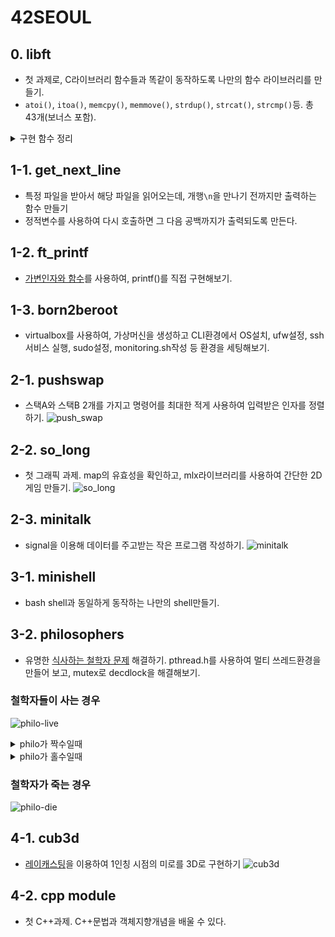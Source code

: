 # 42SEOUL

## 0. libft
- 첫 과제로, C라이브러리 함수들과 똑같이 동작하도록 나만의 함수 라이브러리를 만들기.
- `atoi()`, `itoa()`, `memcpy()`, `memmove()`, `strdup()`, `strcat()`, `strcmp()`등. 총 43개(보너스 포함).
<details>
<summary>구현 함수 정리</summary>
<table>
  <thead>
    <th>번호</th>
    <th>함수 이름</th>
    <th>함수 기능</th>
  </thead>
  <tbody>
    <tr><td>1</td><td>int ft_atoi(const char *str)</td><td>char *로 입력된 숫자를 int로 바꿔주는 함수</td></tr>
    <tr><td>2</td><td>void ft_bzero(void *s, size_t n)</td><td>n만큼 0으로 초기화하는 함수</td></tr>
    <tr><td>3</td><td>void *ft_calloc(size_t count, size_t size)</td><td>malloc하고 0으로 초기화하는 함수</td></tr>
    <tr><td>4</td><td>int ft_isalnum(int c)</td><td>알파벳 또는 숫자인지 확인하는 함수</td></tr>
    <tr><td>5</td><td>int ft_isalpha(int c)</td><td>알파벳인지 확인하는 함수</td></tr>
    <tr><td>6</td><td>int ft_isascii(int c)</td><td>아스키문자인지 확인하는 함수</td></tr>
    <tr><td>7</td><td>int ft_isdigit(int c)</td><td>숫자인지 확인하는 함수</td></tr>
    <tr><td>8</td><td>int ft_isprint(char c)</td><td>printable 문자인지 확인하는 함수</td></tr>
    <tr><td>9</td><td>char *ft_itoa(int n)</td><td>int자료형 정수를 char *로 바꿔주는 함수</td></tr>
    <tr><td>10</td><td>void	ft_lstadd_back(t_list **lst, t_list *new)</td><td>연결리스트 마지막 노드 다음에 새로운 노드 연결해주는 함수</td></tr>
    <tr><td>11</td><td>void	ft_lstadd_front(t_list **lst, t_list *new)</td><td>연결리스트 맨 앞에 새로운 노드 추가하는 함수</td></tr>
    <tr><td>12</td><td>void ft_lstclear(t_list **lst, void (*del)(void *))</td><td>연결리스트 삭제해주는 함수</td></tr>
    <tr><td>13</td><td>void	ft_lstdelone(t_list *lst, void (*del)(void *))</td><td>연결리스트에서 특정노드 삭제하는 함수</td></tr>
    <tr><td>14</td><td>void	ft_lstiter(t_list *lst, void (*f)(void *))</td><td>연결리스트 각 노드의 content를 f함수에 적용하는 함수</td></tr>
    <tr><td>15</td><td>t_list *ft_lstlast(t_list *lst)</td><td>연결리스트 마지막 노드 리턴하는 함수</td></tr>
    <tr><td>16</td><td>t_list *ft_lstmap(t_list *lst, void *(*f)(void *), void (*del)(void *))</td><td>함수 f에 연결리스트의 각 노드의 content를 넣어서 새로운 연결리스트를 만들어 주는 함수</td></tr>
    <tr><td>17</td><td>t_list	*ft_lstnew(void *content)</td><td>새로운 연결리스트 노드를 생성하는 함수</td></tr>
    <tr><td>18</td><td>int ft_lstsize(t_list *lst)</td><td>연결리스트로 몇개의 노드가 연결되어있는지 계산하는 함수</td></tr>
    <tr><td>19</td><td>void *ft_memchr(const void *s, int c, size_t n)</td><td>문자열 s의 n byte내, c와 같은 값을 찾는 함수(가장 처음 만나는 c)</td></tr>
    <tr><td>20</td><td>int ft_memcmp(const void *s1, const void *s2, size_t n)</td><td>문자열 s1과 문자열 s2를 n만큼 비교하는 함수</td></tr>
    <tr><td>21</td><td>void *ft_memcpy(void *dst, void *src, size_t n)</td><td>n만큼 dst에 src를 복사하는 함수(overlap 기능 정의x)</td></tr>
    <tr><td>22</td><td>void *ft_memmove(void *dst, const void *src, size_t len)</td><td>n만큼 dst에 src를 복사하는 함수(overlap가능)</td></tr>
    <tr><td>23</td><td>void *ft_memset(void *b, int c, size_t len)</td><td>문자열 b를 len만큼 c로 만드는 함수</td></tr>
    <tr><td>24</td><td>void	ft_putchar_fd(char c, int fd)</td><td>문자 출력하는 함수</td></tr>
    <tr><td>25</td><td>void	ft_putendl_fd(char *s, int fd)</td><td>문자열 출력하고 개행까지 하는 함수</td></tr>
    <tr><td>26</td><td>void	ft_putnbr_fd(int n, int fd)</td><td>정수 출력하는 함수</td></tr>
    <tr><td>27</td><td>void ft_putstr_fd(char *s, int fd)</td><td>문자열 출력하는 함수</td></tr>
    <tr><td>28</td><td>char **ft_split(char const *s, char c)</td><td>문자열 s에서 c를 기준으로 나누어 char **에 넣어주는 함수</td></tr>
    <tr><td>29</td><td>char *ft_strchr(const char *s, int c)</td><td>문자열 s에서 가장 먼저 만나는 c를 찾아주는 함수</td></tr>
    <tr><td>30</td><td>char *ft_strdup(const char *s1)</td><td>malloc해서 s1 복사하는 함수</td></tr>
    <tr><td>31</td><td>void	ft_striteri(char *s, void (*f)(unsigned int, char*))</td><td>포인터로 받은 함수에다가 문자열 s하나씩 집어넣는 함수</td></tr>
    <tr><td>32</td><td>char	*ft_strjoin(char const *s1, char const *s2)</td><td>문자열 s1에 문자열 s2 붙여주는 함수</td></tr>
    <tr><td>33</td><td>size_t	strlcat(char *dst, const char *src, size_t dstsize)</td><td>dst 문자열의 끝에 src 문자열을 최대 dstsize - 1만큼 붙이고, 최종 문자열의 길이를 반환하는 함수</td></tr>
    <tr><td>34</td><td>size_t ft_strlcpy(char *dst, const char *src, size_t datasize)</td><td>datasize만큼 dst에 src 복사하는 함수</td></tr>
    <tr><td>35</td><td>size_t ft_strlen(const char *s)</td><td>문자열의 길이 구해주는 함수</td></tr>
    <tr><td>36</td><td>char *ft_strmapi(char const *s, char (*f)(unsigned int, char))</td><td>함수 포인터로 받은 함수에다가 문자열 s의 문자 하나하나를 넣어서 결과값을 새로운 문자열에 저장하고 리턴해주는 함수</td></tr>
    <tr><td>37</td><td>int ft_strncmp(const char *s1, const char *s2, size_t n)</td><td>n만큼 문자열 s1와 문자열 s2를 비교하는 함수</td></tr>
    <tr><td>38</td><td>char *ft_strnstr(const char *haystack, const char *needle, size_t len)</td><td>문자열 haystack의 len byte내에서 문자열 needle을 찾아주는 함수</td></tr>
    <tr><td>39</td><td>char *ft_strrchr(const char *s, int c)</td><td>문자열 s에서 가장 마지막으로 만나는 문자 c의 위치를 찾아주는 함수</td></tr>
    <tr><td>40</td><td>char *ft_strtrim(char const *s1, char const *set)</td><td>s1 문자열에서 set에 포함된 문자들을 양 끝에서 제거한 새로운 문자열을 반환하는 함수</td></tr>
    <tr><td>41</td><td>char	*ft_substr(char const *s, unsigned int start, size_t len)</td><td>start위치부터 문자열 s의 len byte만큼 새로운 문자열에 저장하는 함수</td></tr>
    <tr><td>42</td><td>int ft_tolower(int c)</td><td>대문자를 소문자로 바꿔주는 함수</td></tr>
    <tr><td>43</td><td>int ft_toupper(int c)</td><td>소문자를 대문자로 바꿔주는 함수</td></tr>
  </tbody>
</table>
</details>

## 1-1. get_next_line
- 특정 파일을 받아서 해당 파일을 읽어오는데, 개행`\n`을 만나기 전까지만 출력하는 함수 만들기
- 정적변수를 사용하여 다시 호출하면 그 다음 공백까지가 출력되도록 만든다.

## 1-2. ft_printf
- [가변인자와 함수](https://ko.wikipedia.org/wiki/Stdarg.h)를 사용하여, printf()를 직접 구현해보기.

## 1-3. born2beroot
- virtualbox를 사용하여, 가상머신을 생성하고 CLI환경에서 OS설치, ufw설정, ssh서비스 실행, sudo설정, monitoring.sh작성 등 환경을 세팅해보기.

## 2-1. pushswap
- 스택A와 스택B 2개를 가지고 명령어를 최대한 적게 사용하여 입력받은 인자를 정렬하기.
![push_swap](https://github.com/user-attachments/assets/b31c0e4b-2a84-4317-8dee-4386bdc0ca6b)

## 2-2. so_long
- 첫 그래픽 과제. map의 유효성을 확인하고, mlx라이브러리를 사용하여 간단한 2D게임 만들기.
![so_long](https://github.com/user-attachments/assets/4b6a0f31-d3bf-4587-a13a-5c1768037173)

## 2-3. minitalk
- signal을 이용해 데이터를 주고받는 작은 프로그램 작성하기.
![minitalk](https://github.com/user-attachments/assets/af38c310-11e9-4362-bda6-c3594000a928)

## 3-1. minishell
- bash shell과 동일하게 동작하는 나만의 shell만들기.

## 3-2. philosophers
- 유명한 [식사하는 철학자 문제](https://namu.wiki/w/%EC%8B%9D%EC%82%AC%ED%95%98%EB%8A%94%20%EC%B2%A0%ED%95%99%EC%9E%90%20%EB%AC%B8%EC%A0%9C) 해결하기. pthread.h를 사용하여 멀티 쓰레드환경을 만들어 보고, mutex로 decdlock을 해결해보기.

### 철학자들이 사는 경우
![philo-live](https://github.com/user-attachments/assets/b34a0ed5-f617-4701-b404-1a9b7aa800f4)
<details>
<summary>philo가 짝수일때</summary>
<div>
<img src="https://github.com/user-attachments/assets/245325da-2f11-4ad6-ac83-36619de588a6" alt="philo 짝수">
</div>
</details>
<details>
<summary>philo가 홀수일때</summary>
<div>
<img src="https://github.com/user-attachments/assets/e3c0b055-ebd3-42e8-aa28-87b56260eb93" alt="philo 홀수">
</div>
</details>

### 철학자가 죽는 경우
![philo-die](https://github.com/user-attachments/assets/17a8cd98-a3bd-4eb4-b990-9ba597484b5b)

## 4-1. cub3d
- [레이캐스팅](https://lodev.org/cgtutor/raycasting.html)을 이용하여 1인칭 시점의 미로를 3D로 구현하기
![cub3d](https://github.com/user-attachments/assets/2b2d64b9-a944-4438-978a-eb10f6ea7e91)

## 4-2. cpp module
- 첫 C++과제. C++문법과 객체지향개념을 배울 수 있다.
